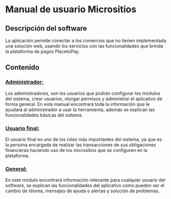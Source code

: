 # Manual de usuario Micrositios

## Descripción del software

La aplicación permite conectar a los comercios que no tienen implementada una solución web, usando los servicios con las funcionalidades que brinda la plataforma de pagos PlacetoPay. 

## Contenido

### [**Administrador:**](/administrator_role/README.md#entrada-y-salida-del-software) 

Los administradores, son los usuarios que podrán configurar los módulos del sistema, crear usuarios, otorgar permisos y administrar el aplicativo de forma general. En este manual encontrará toda la información que le ayudará al administrador a usar la herramienta, además se explican las funcionalidades básicas del sistema.   

### [**Usuario final:**](/user_end/README.md#entrada-y-salida-del-software)

El usuario final es uno de los roles más importantes del sistema, ya que es la persona encargada de realizar las transacciones de sus obligaciones financieras haciendo uso de los micrositios que se configuren en la plataforma.

### [**General:**](/general/README.md)

En este módulo encontrará información relevante para cualquier usuario del software, se explican las funcionalidades del aplicativo como pueden ser el cambio de idioma, mensajes de ayuda o alertas y solución de problemas.